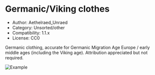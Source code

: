 # Germanic/Viking clothes

* Author: Aethelraed_Unraed
* Category: Unsorted/other
* Compatibility: 1.1.x
* License: CC0

Germanic clothing, accurate for Germanic Migration Age Europe / early middle ages (including the Viking age). Attribution appreciated but not required.

![Example](allclothes.png)

